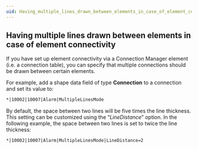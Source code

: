 ```yaml
---
uid: Having_multiple_lines_drawn_between_elements_in_case_of_element_connectivity
---
```


## Having multiple lines drawn between elements in case of element connectivity

If you have set up element connectivity via a Connection Manager element (i.e. a connection table), you can specify that multiple connections should be drawn between certain elements.

For example, add a shape data field of type **Connection** to a connection and set its value to:

```txt
*|10002|10007|Alarm|MultipleLinesMode
```

By default, the space between two lines will be five times the line thickness. This setting can be customized using the “*LineDistance*” option. In the following example, the space between two lines is set to twice the line thickness:

```txt
*|10002|10007|Alarm|MultipleLinesMode|LineDistance=2
```
